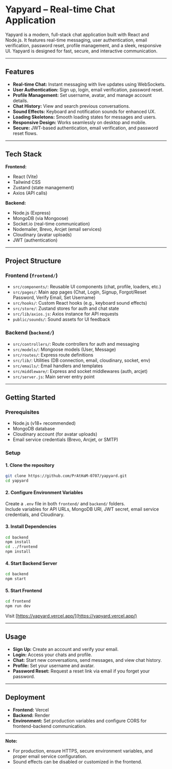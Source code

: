 # Yapyard – Real-time Chat Application

Yapyard is a modern, full-stack chat application built with React and Node.js. It features real-time messaging, user authentication, email verification, password reset, profile management, and a sleek, responsive UI. Yapyard is designed for fast, secure, and interactive communication.

---

## Features

- **Real-time Chat:** Instant messaging with live updates using WebSockets.
- **User Authentication:** Sign up, login, email verification, password reset.
- **Profile Management:** Set username, avatar, and manage account details.
- **Chat History:** View and search previous conversations.
- **Sound Effects:** Keyboard and notification sounds for enhanced UX.
- **Loading Skeletons:** Smooth loading states for messages and users.
- **Responsive Design:** Works seamlessly on desktop and mobile.
- **Secure:** JWT-based authentication, email verification, and password reset flows.

---

## Tech Stack

**Frontend:**
- React (Vite)
- Tailwind CSS
- Zustand (state management)
- Axios (API calls)

**Backend:**
- Node.js (Express)
- MongoDB (via Mongoose)
- Socket.io (real-time communication)
- Nodemailer, Brevo, Arcjet (email services)
- Cloudinary (avatar uploads)
- JWT (authentication)

---

## Project Structure

### Frontend (`frontend/`)
- `src/components/`: Reusable UI components (chat, profile, loaders, etc.)
- `src/pages/`: Main app pages (Chat, Login, Signup, Forgot/Reset Password, Verify Email, Set Username)
- `src/hooks/`: Custom React hooks (e.g., keyboard sound effects)
- `src/store/`: Zustand stores for auth and chat state
- `src/lib/axios.js`: Axios instance for API requests
- `public/sounds/`: Sound assets for UI feedback

### Backend (`backend/`)
- `src/controllers/`: Route controllers for auth and messaging
- `src/models/`: Mongoose models (User, Message)
- `src/routes/`: Express route definitions
- `src/lib/`: Utilities (DB connection, email, cloudinary, socket, env)
- `src/emails/`: Email handlers and templates
- `src/middleware/`: Express and socket middlewares (auth, arcjet)
- `src/server.js`: Main server entry point

---

## Getting Started

### Prerequisites

- Node.js (v18+ recommended)
- MongoDB database
- Cloudinary account (for avatar uploads)
- Email service credentials (Brevo, Arcjet, or SMTP)

### Setup

#### 1. Clone the repository

```sh
git clone https://github.com/PrAtHaM-0707/yapyard.git
cd yapyard
```

#### 2. Configure Environment Variables

Create a `.env` file in both `frontend/` and `backend/` folders.  
Include variables for API URLs, MongoDB URI, JWT secret, email service credentials, and Cloudinary.

#### 3. Install Dependencies

```sh
cd backend
npm install
cd ../frontend
npm install
```

#### 4. Start Backend Server

```sh
cd backend
npm start
```

#### 5. Start Frontend

```sh
cd frontend
npm run dev
```

Visit [https://yapyard.vercel.app/](https://yapyard.vercel.app/)

---

## Usage

- **Sign Up:** Create an account and verify your email.
- **Login:** Access your chats and profile.
- **Chat:** Start new conversations, send messages, and view chat history.
- **Profile:** Set your username and avatar.
- **Password Reset:** Request a reset link via email if you forget your password.

---

## Deployment

- **Frontend:** Vercel
- **Backend:** Render
- **Environment:** Set production variables and configure CORS for frontend-backend communication.

---

**Note:**  
- For production, ensure HTTPS, secure environment variables, and proper email service configuration.
- Sound effects can be disabled or customized in the frontend.

